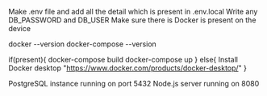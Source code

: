 Make .env file and add all the detail which is present in .env.local
Write any DB_PASSWORD and DB_USER
Make sure there is Docker is present on the device

docker --version
docker-compose --version

if(present){
    docker-compose build
    docker-compose up
}
else{
    Install Docker desktop "https://www.docker.com/products/docker-desktop/"
}

PostgreSQL instance running on port 5432
Node.js server running on 8080